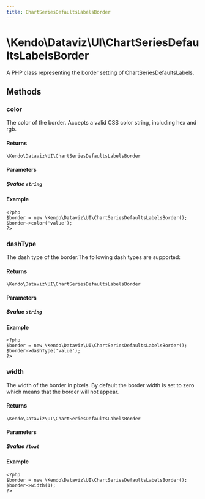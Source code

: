 ```yaml
---
title: ChartSeriesDefaultsLabelsBorder
---
```


# \Kendo\Dataviz\UI\ChartSeriesDefaultsLabelsBorder

A PHP class representing the border setting of ChartSeriesDefaultsLabels.


## Methods

### color
The color of the border. Accepts a valid CSS color string, including hex and rgb.

#### Returns
`\Kendo\Dataviz\UI\ChartSeriesDefaultsLabelsBorder`

#### Parameters

##### $value `string`



#### Example 
    <?php
    $border = new \Kendo\Dataviz\UI\ChartSeriesDefaultsLabelsBorder();
    $border->color('value');
    ?>

### dashType
The dash type of the border.The following dash types are supported:

#### Returns
`\Kendo\Dataviz\UI\ChartSeriesDefaultsLabelsBorder`

#### Parameters

##### $value `string`



#### Example 
    <?php
    $border = new \Kendo\Dataviz\UI\ChartSeriesDefaultsLabelsBorder();
    $border->dashType('value');
    ?>

### width
The width of the border in pixels. By default the border width is set to zero which means that the border will not appear.

#### Returns
`\Kendo\Dataviz\UI\ChartSeriesDefaultsLabelsBorder`

#### Parameters

##### $value `float`



#### Example 
    <?php
    $border = new \Kendo\Dataviz\UI\ChartSeriesDefaultsLabelsBorder();
    $border->width(1);
    ?>

